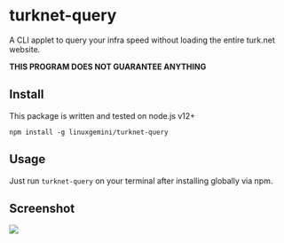 # turknet-query

A CLI applet to query your infra speed without loading the entire turk.net website.

**THIS PROGRAM DOES NOT GUARANTEE ANYTHING**

## Install

This package is written and tested on node.js v12+

```
npm install -g linuxgemini/turknet-query
```

## Usage

Just run `turknet-query` on your terminal after installing globally via npm.

## Screenshot

![](https://btw.i-use-ar.ch/i/3hr8acjx.png)
